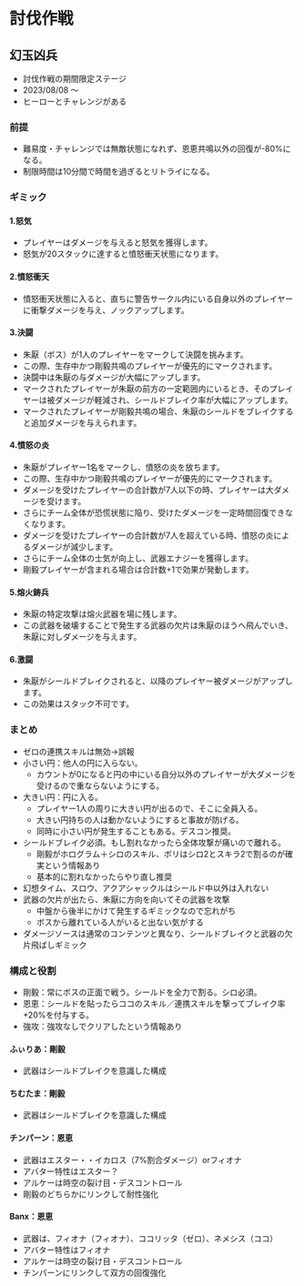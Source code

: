 # 討伐作戦

## 幻玉凶兵

* 討伐作戦の期間限定ステージ
* 2023/08/08 ～
* ヒーローとチャレンジがある

### 前提
* 難易度・チャレンジでは無敵状態になれず、恩恵共鳴以外の回復が-80%になる。
* 制限時間は10分間で時間を過ぎるとリトライになる。

### ギミック
#### 1.怒気
* プレイヤーはダメージを与えると怒気を獲得します。
* 怒気が20スタックに達すると憤怒衝天状態になります。

#### 2.憤怒衝天
* 憤怒衝天状態に入ると、直ちに警告サークル内にいる自身以外のプレイヤーに衝撃ダメージを与え、ノックアップします。

#### 3.決闘
* 朱厭（ボス）が1人のプレイヤーをマークして決闘を挑みます。
* この際、生存中かつ剛毅共鳴のプレイヤーが優先的にマークされます。
* 決闘中は朱厭の与ダメージが大幅にアップします。
* マークされたプレイヤーが朱厭の前方の一定範囲内にいるとき、そのプレイヤーは被ダメージが軽減され、シールドブレイク率が大幅にアップします。
* マークされたプレイヤーが剛毅共鳴の場合、朱厭のシールドをブレイクすると追加ダメージを与えられます。

#### 4.憤怒の炎
* 朱厭がプレイヤー1名をマークし、憤怒の炎を放ちます。
* この際、生存中かつ剛毅共鳴のプレイヤーが優先的にマークされます。
* ダメージを受けたプレイヤーの合計数が7人以下の時、プレイヤーは大ダメージを受けます。
* さらにチーム全体が恐慌状態に陥り、受けたダメージを一定時間回復できなくなります。
* ダメージを受けたプレイヤーの合計数が7人を超えている時、憤怒の炎によるダメージが減少します。
* さらにチーム全体の士気が向上し、武器エナジーを獲得します。
* 剛毅プレイヤーが含まれる場合は合計数+1で効果が発動します。

#### 5.熔火鋳兵
* 朱厭の特定攻撃は熔火武器を場に残します。
* この武器を破壊することで発生する武器の欠片は朱厭のほうへ飛んでいき、朱厭に対しダメージを与えます。

#### 6.激闘
* 朱厭がシールドブレイクされると、以降のプレイヤー被ダメージがアップします。
* この効果はスタック不可です。

### まとめ
* ゼロの連携スキルは無効→誤報
* 小さい円：他人の円に入らない。
  * カウントが0になると円の中にいる自分以外のプレイヤーが大ダメージを受けるので重ならないようにする。
* 大きい円：円に入る。
  * プレイヤー1人の周りに大きい円が出るので、そこに全員入る。
  * 大きい円持ちの人は動かないようにすると事故が防げる。
  * 同時に小さい円が発生することもある。デスコン推奨。
* シールドブレイク必須。もし割れなかったら全体攻撃が痛いので離れる。
  * 剛毅がホログラム＋シロのスキル、ボリはシロ2とスキラ2で割るのが確実という情報あり
  * 基本的に割れなかったらやり直し推奨
* 幻想タイム、スロウ、アクアシャックルはシールド中以外は入れない
* 武器の欠片が出たら、朱厭に方向を向いてその武器を攻撃
  * 中盤から後半にかけて発生するギミックなので忘れがち
  * ボスから離れている人がいると出ない気がする
* ダメージソースは通常のコンテンツと異なり、シールドブレイクと武器の欠片飛ばしギミック

### 構成と役割
* 剛毅：常にボスの正面で戦う。シールドを全力で割る。シロ必須。
* 恩恵：シールドを貼ったらココのスキル／連携スキルを撃ってブレイク率+20%を付与する。
* 強攻：強攻なしでクリアしたという情報あり

#### ふぃりあ：剛毅
* 武器はシールドブレイクを意識した構成

#### ちむたま：剛毅
* 武器はシールドブレイクを意識した構成

#### チンパーン：恩恵
* 武器はエスター・・イカロス（7%割合ダメージ）orフィオナ
* アバター特性はエスター？
* アルケーは時空の裂け目・デスコントロール
* 剛毅のどちらかにリンクして耐性強化

#### Banx：恩恵
* 武器は、フィオナ（フィオナ）、ココリッタ（ゼロ）、ネメシス（ココ）
* アバター特性はフィオナ
* アルケーは時空の裂け目・デスコントロール
* チンパーンにリンクして双方の回復強化
